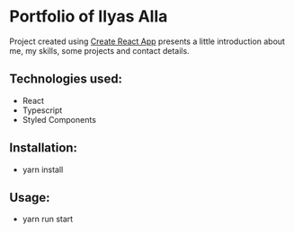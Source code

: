 # Portfolio of Ilyas Alla

Project created using [Create React App](https://create-react-app.dev/) presents a little introduction about me, my skills, some projects and contact details.

## Technologies used:
- React
- Typescript
- Styled Components

## Installation:
- yarn install

## Usage:
- yarn run start

